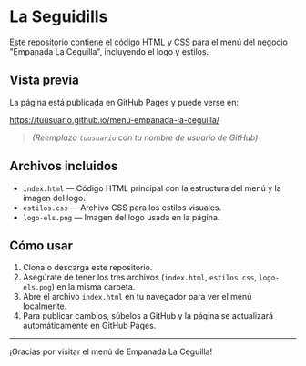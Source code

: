 # La Seguidills

Este repositorio contiene el código HTML y CSS para el menú del negocio "Empanada La Ceguilla", incluyendo el logo y estilos.

## Vista previa

La página está publicada en GitHub Pages y puede verse en:

https://tuusuario.github.io/menu-empanada-la-ceguilla/

> *(Reemplaza `tuusuario` con tu nombre de usuario de GitHub)*

## Archivos incluidos

- `index.html` — Código HTML principal con la estructura del menú y la imagen del logo.
- `estilos.css` — Archivo CSS para los estilos visuales.
- `logo-els.png` — Imagen del logo usada en la página.

## Cómo usar

1. Clona o descarga este repositorio.
2. Asegúrate de tener los tres archivos (`index.html`, `estilos.css`, `logo-els.png`) en la misma carpeta.
3. Abre el archivo `index.html` en tu navegador para ver el menú localmente.
4. Para publicar cambios, súbelos a GitHub y la página se actualizará automáticamente en GitHub Pages.

---

¡Gracias por visitar el menú de Empanada La Ceguilla!
